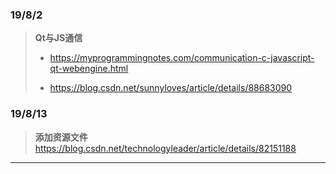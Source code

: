 ### 19/8/2
> **Qt与JS通信**  
> *  https://myprogrammingnotes.com/communication-c-javascript-qt-webengine.html
>
>  * https://blog.csdn.net/sunnyloves/article/details/88683090

### 19/8/13
>**添加资源文件**
> https://blog.csdn.net/technologyleader/article/details/82151188
---